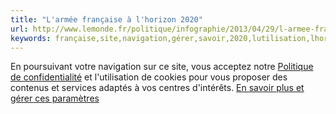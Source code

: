 ```yaml
---
title: "L'armée française à l'horizon 2020"
url: http://www.lemonde.fr/politique/infographie/2013/04/29/l-armee-francaise-a-l-horizon-2020_3168245_823448.html
keywords: française,site,navigation,gérer,savoir,2020,lutilisation,lhorizon,poursuivant,paramètres,proposer,services,larmée,politique
---
```

En poursuivant votre navigation sur ce site, vous acceptez notre [Politique de confidentialité](/confidentialite/) et l'utilisation de cookies pour vous proposer des contenus et services adaptés à vos centres d'intérêts. [En savoir plus et gérer ces paramètres](/confidentialite/)
